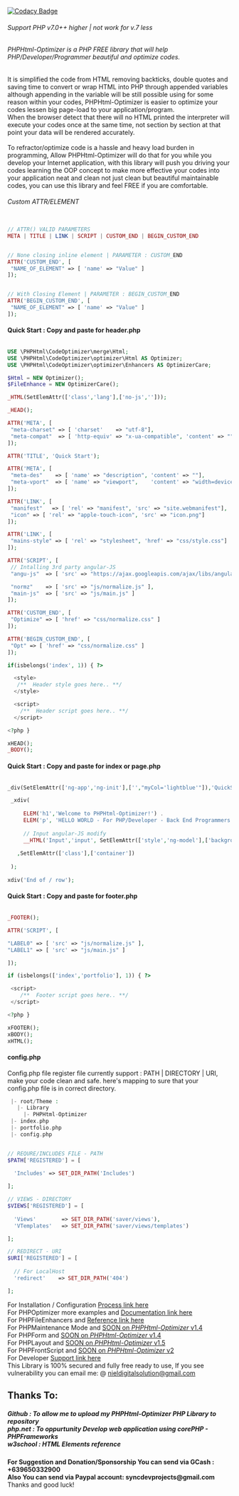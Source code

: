 [![Codacy Badge](https://app.codacy.com/project/badge/Grade/9aa969ea8b1642588110cc72dd308343)](https://www.codacy.com/gh/nielsofficeofficial/PHPHtml-Optimizer/dashboard?utm_source=github.com&amp;utm_medium=referral&amp;utm_content=nielsofficeofficial/PHPHtml-Optimizer&amp;utm_campaign=Badge_Grade)

<h6>Support PHP v7.0++ higher | not work for v.7 less</h6>
<h6>PHPHtml-Optimizer is a PHP FREE library that will help PHP/Developer/Programmer beautiful and optimize codes. </h6>
<p>It is simplified the code from HTML removing backticks, double quotes and saving time to convert or wrap HTML into PHP through appended variables although appending in the variable will be still possible using for some reason within your codes, PHPHtml-Optimizer is easier to optimize your codes lessen big page-load to your application/program.<br />
When the browser detect that there will no HTML printed the interpreter will execute your codes once at the same time, not section by section at that point your data will be rendered accurately.<br /><br />
To refractor/optimize code is a hassle and heavy load burden in programming, Allow PHPHtml-Optimizer will do that for you while you develop your Internet application, with this library will push you driving your codes learning the OOP concept to make more effective your codes into your application neat and clean not just clean but beautiful maintainable codes, you can use this library and feel FREE if you are comfortable.    
</p>

<h6>Custom ATTR/ELEMENT</h6>

```PHP

// ATTR() VALID PARAMETERS
META | TITLE | LINK | SCRIPT | CUSTOM_END | BEGIN_CUSTOM_END

```

```PHP

// None closing inline element | PARAMETER : CUSTOM_END
ATTR('CUSTOM_END', [
 "NAME_OF_ELEMENT" => [ 'name' => "Value" ]
]);

```
 
```PHP

// With Closing Element | PARAMETER : BEGIN_CUSTOM_END  
ATTR('BEGIN_CUSTOM_END', [
 "NAME_OF_ELEMENT" => [ 'name' => "Value" ]
]);

```

<h4>Quick Start : <span>Copy and paste for header.php</span> </h4>

```PHP

USE \PHPHtml\CodeOptimizer\merge\Html;
USE \PHPHtml\CodeOptimizer\optimizer\Html AS Optimizer;
USE \PHPHtml\CodeOptimizer\optimizer\Enhancers AS OptimizerCare; 

$Html = NEW Optimizer();
$FileEnhance = NEW OptimizerCare();

_HTML(SetElemAttr(['class','lang'],['no-js','']));

_HEAD();

ATTR('META', [
 "meta-charset" => [ 'charset'    => "utf-8"],
 "meta-compat"  => [ 'http-equiv' => "x-ua-compatible", 'content' => "" ]
]); 

ATTR('TITLE', 'Quick Start'); 

ATTR('META', [
 "meta-des"    => [ 'name' => "description", 'content' => ""],
 "meta-vport"  => [ 'name' => "viewport",    'content' => "width=device-width, initial-scale=1" ]
]); 

ATTR('LINK', [ 
 "manifest"   => [ 'rel' => "manifest", 'src' => "site.webmanifest"],
 "icon" => [ 'rel' => "apple-touch-icon", 'src' => "icon.png"]
]); 

ATTR('LINK', [ 
 "mains-style" => [ 'rel' => "stylesheet", 'href' => "css/style.css"]
]); 

ATTR('SCRIPT', [
 // Intalling 3rd party angular-JS 
 "angu-js"  => [ 'src' => "https://ajax.googleapis.com/ajax/libs/angularjs/1.6.9/angular.min.js" ], 

 "normz"    => [ 'src' => "js/normalize.js" ],
 "main-js"  => [ 'src' => "js/main.js" ]
]);

ATTR('CUSTOM_END', [
 "Optimize" => [ 'href' => "css/normalize.css" ]
]);

ATTR('BEGIN_CUSTOM_END', [ 
 "Opt" => [ 'href' => "css/normalize.css" ]
]);

if(isbelongs('index', 1)) { ?>

  <style> 
   /**  Header style goes here.. **/
  </style>

  <script> 
    /**  Header script goes here.. **/
  </script>

<?php }

xHEAD();
_BODY();


```
<h4>Quick Start : <span>Copy and paste for index or page.php</span> </h4>

```PHP

_div(SetElemAttr(['ng-app','ng-init'],['',"myCol='lightblue'"]),'QuickStart_id','row'); 

 _xdiv(
 
     ELEM('h1','Welcome to PHPHtml-Optimizer!') .
     ELEM('p', 'HELLO WORLD - For PHP/Developer - Back End Programmers') . __BR() . 
     
     // Input angular-JS modify
     __HTML('Input','input', SetElemAttr(['style','ng-model'],['background-color:{{myCol}}','myCol']),null,null, FUNC_ASSOC)
     
   ,SetElemAttr(['class'],['container']) 
 
 );
 
xdiv('End of / row');

```
<h4>Quick Start : <span>Copy and paste for footer.php</span></h4>

```PHP

_FOOTER();

ATTR('SCRIPT', [

"LABEL0" => [ 'src' => "js/normalize.js" ],
"LABEL1" => [ 'src' => "js/main.js" ]

]);

if (isbelongs(['index','portfolio'], 1)) { ?>

 <script> 
    /**  Footer script goes here.. **/
 </script>

<?php }

xFOOTER();
xBODY();
xHTML();

```
<h4>config.php </h4>
<p>Config.php file register file currently support : PATH | DIRECTORY | URI, 
make your code clean and safe. here's mapping to sure that your config.php file is in correct directory. 
</p>

```PHP
 |- root/Theme : 
   |- Library 
     |- PHPHtml-Optimizer
 |- index.php
 |- portfolio.php
 |- config.php       
```
```PHP

// REQURE/INCLUDES FILE - PATH
$PATH['REGISTERED'] = [
   
  'Includes' => SET_DIR_PATH('Includes')

];

// VIEWS - DIRECTORY
$VIEWS['REGISTERED'] = [
 
  'Views'        => SET_DIR_PATH('saver/views'),
  'VTemplates'   => SET_DIR_PATH('saver/views/templates')        

];

// REDIRECT - URI
$URI['REGISTERED'] = [
  
  // For LocalHost 
  'redirect'    => SET_DIR_PATH('404')      

];


```

For Installation / Configuration <a href="https://github.com/nielsofficeofficial/PHPHtml-Optimizer-Installations"> Process link here </a><br /> 
For PHPOptimizer more examples and <a href="https://github.com/nielsofficeofficial/PHPHtml-Optimizer-Docx"> Documentation link here </a><br /> 
For PHPFileEnhancers and <a href="https://github.com/nielsofficeofficial/PHPHtml-Optimizer-Enhancers"> Reference link here </a><br /> 
For PHPMaintenance Mode and <a href="#"> SOON on <i>PHPHtml-Optimizer</i> v1.4 </a><br />
For PHPForm and <a href="#"> SOON on <i>PHPHtml-Optimizer</i> v1.4 </a><br /> 
For PHPLayout and <a href="#"> SOON on <i>PHPHtml-Optimizer</i> v1.5 </a><br /> 
For PHPFrontScript and <a href="#"> SOON on <i>PHPHtml-Optimizer</i> v2 </a><br /> 
For Developer <a href="https://github.com/nielsofficeofficial/PHPHtml-Optimizer/issues"> Support link here </a><br /> 
This Library is 100% secured and fully free ready to use, If you see vulnerability you can email me: @ nieldigitalsolution@gmail.com

<h2>Thanks To:</h2>
<h5>
Github : To allow me to upload my PHPHtml-Optimizer PHP Library to repository<br /> 
php.net : To oppurtunity Develop web application using corePHP - PHPFrameworks<br />
w3school : HTML Elements reference</h5>

__For Suggestion and Donation/Sponsorship You can send via GCash : +639650332900__ <br /> __Also You can send via Paypal account: syncdevprojects@gmail.com__ <br /> Thanks and good luck! 

